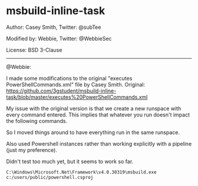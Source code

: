 # msbuild-inline-task

Author: Casey Smith, Twitter: @subTee

Modified by: Webbie, Twitter: @WebbieSec

License: BSD 3-Clause


---

@Webbie: 

I made some modifications to the original "executes PowerShellCommands.xml" file by Casey Smith.
Original: https://github.com/3gstudent/msbuild-inline-task/blob/master/executes%20PowerShellCommands.xml


My issue with the original version is that we create a new runspace with every command entered. This implies that whatever you run doesn't impact the following commands.

So I moved things around to have everything run in the same runspace. 

Also used Powershell instances rather than working explicitly with a pipeline (just my preference).


Didn't test too much yet, but it seems to work so far.

```
C:\Windows\Microsoft.Net\Framework\v4.0.30319\msbuild.exe c:/users/public/powershell.csproj
```
